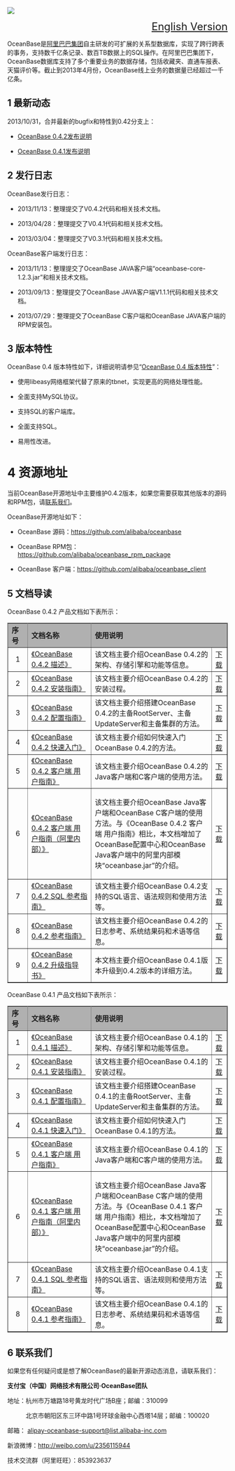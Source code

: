 <p> <img src="https://raw.github.com/alibaba/oceanbase/oceanbase_0.3/doc/%E5%9B%BE%E7%89%87%E5%A4%B9/logo.jpg">
</p>
<font size=5><div align="right"><a href="https://github.com/alibaba/oceanbase/wiki/EN_Home">English Version</a></div>
</font>

<p>OceanBase是<a href="http://page.china.alibaba.com/shtml/about/ali_group1.shtml"  target="_blank">阿里巴巴集团</a>自主研发的可扩展的关系型数据库，实现了跨行跨表的事务，支持数千亿条记录、数百TB数据上的SQL操作。在阿里巴巴集团下，OceanBase数据库支持了多个重要业务的数据存储，包括收藏夹、直通车报表、天猫评价等。截止到2013年4月份，OceanBase线上业务的数据量已经超过一千亿条。 </p>

<h2>1 最新动态</h2>
<p>2013/10/31，合并最新的bugfix和特性到0.42分支上：</p>
<ul>
  <li>
    <p><a href="https://github.com/alibaba/oceanbase/wiki/OceanBase-0.4.2-1502发布说明" target="_blank">OceanBase 0.4.2发布说明</a></p>
  </li>
  <li>
    <p><a href="https://github.com/alibaba/oceanbase/wiki/OceanBase-0.4.1-1225%E5%8F%91%E5%B8%83%E8%AF%B4%E6%98%8E" target="_blank">OceanBase 0.4.1发布说明</a></p>
  </li>
</ul>
<h2>2 发行日志</h2>
<p>OceanBase发行日志：</p>
<ul>
  <li>
    <p>2013/11/13：整理提交了V0.4.2代码和相关技术文档。 </p>
  </li>
  <li>
    <p>2013/04/28：整理提交了V0.4.1代码和相关技术文档。</p>
  </li>
  <li>
    <p>2013/03/04：整理提交了V0.3.1代码和相关技术文档。 </p>
  </li>
</ul>
<p>OceanBase客户端发行日志：</p>
<ul>
  <li>
    <p>2013/11/13：整理提交了OceanBase JAVA客户端“oceanbase-core-1.2.3.jar”和相关技术文档。</p>
  </li>
  <li>
    <p> 2013/09/13：整理提交了OceanBase JAVA客户端V1.1.1代码和相关技术文档。</p>
  </li>
  <li>
    <p>2013/07/29：整理提交了OceanBase C客户端和OceanBase JAVA客户端的RPM安装包。 </p>
  </li>
</ul>
<h2>3 版本特性</h2>
<p>OceanBase 0.4 版本特性如下，详细说明请参见“<a href="https://github.com/alibaba/oceanbase/wiki/OceanBase-0.4-%E7%89%88%E6%9C%AC%E7%89%B9%E6%80%A7" target="_blank">OceanBase 0.4 版本特性</a>”：</p>
<ul>
  <li>
    <p> 使用libeasy网络框架代替了原来的tbnet，实现更高的网络处理性能。</p>
  </li>
  <li>
    <p>  全面支持MySQL协议。    </p>
  </li>
  <li>
    <p> 支持SQL的客户端库。</p>
  </li>
  <li>
    <p> 全面支持SQL。    </p>
  </li>
  <li>
    <p> 易用性改进。 </p>
  </li>
</ul>
<h1>4 资源地址</h1>
<p>当前OceanBase开源地址中主要维护0.4.2版本，如果您需要获取其他版本的源码和RPM包，请<a href="#title_7">联系我们</a>。</p>
<p>OceanBase开源地址如下：</p>
<ul>
<li>
  <p>OceanBase 源码：<a href="https://github.com/alibaba/oceanbase" target="_blank">https://github.com/alibaba/oceanbase</a></p>
</li>
<li>
  <p>OceanBase RPM包：<a href="https://github.com/alibaba/oceanbase_rpm_package" target="_blank">https://github.com/alibaba/oceanbase_rpm_package</a></p>
</li>
<li>
  <p>OceanBase 客户端：<a href="https://github.com/alibaba/oceanbase_client" target="_blank">https://github.com/alibaba/oceanbase_client</a></p>
</li>
</ul>

<h2>5 文档导读</h2>
<p>OceanBase 0.4.2 产品文档如下表所示：</p>
<table width="100%"  border="1" frame="all" rules="all">
  <tr>
    <td width="9%" bgcolor="B0B0B0"><b>序号</b></td>
    <td width="29%" bgcolor="B0B0B0"><b>文档名称</b></td>
    <td colspan="2" bgcolor="B0B0B0"><b>使用说明</b></td>
  </tr>
  <tr>
    <td width="9%"><div align="center">1</div></td>
    <td width="29%"><a href="http://code.taobao.org/p/OceanBase/wiki/OceanBase%200.4.2%20%E6%8F%8F%E8%BF%B0/" target="_blank">《OceanBase 0.4.2 描述》</a></td>
    <td width="55%">该文档主要介绍OceanBase 0.4.2的架构、存储引擎和功能等信息。</td>
    <td width="7%"><a href="https://raw.github.com/alibaba/oceanbase/oceanbase_0.4/doc/wiki/OceanBase 0.4.2 描述.pdf?raw=true">下载</a></td>
  </tr>
  <tr>
    <td width="9%"><div align="center">2</div></td>
    <td width="29%"> <a href="http://code.taobao.org/p/OceanBase/wiki/OceanBase%200.4.2%20%E5%AE%89%E8%A3%85%E6%8C%87%E5%8D%97/"  target="_blank">《OceanBase 0.4.2 安装指南》</a></td>
    <td width="55%">该文档主要介绍OceanBase 0.4.2的安装过程。</td>
    <td width="7%"><a href="https://raw.github.com/alibaba/oceanbase/oceanbase_0.4/doc/wiki/OceanBase 0.4.2 安装指南.pdf?raw=true">下载</a></td>
  </tr>
  <tr>
    <td><div align="center">3</div></td>
    <td><a href="http://code.taobao.org/p/OceanBase/wiki/OceanBase-0.4.2-%E9%85%8D%E7%BD%AE%E6%8C%87%E5%8D%97"  target="_blank">《OceanBase 0.4.2 配置指南》</a></td>
    <td>该文档主要介绍搭建OceanBase 0.4.2的主备RootServer、主备UpdateServer和主备集群的方法。</td>
    <td><a href="https://github.com/alibaba/oceanbase/blob/oceanbase_0.4/doc/wiki/OceanBase 0.4.2 配置指南.pdf?raw=true">下载</a></td>
  </tr>
  <tr>
    <td width="9%"><div align="center">4</div></td>
    <td width="29%"><a href="https://github.com/alibaba/oceanbase/wiki/OceanBase-0.4.2-%E5%BF%AB%E9%80%9F%E5%85%A5%E9%97%A8" target="_blank">《OceanBase 0.4.2 快速入门》</a></td>
    <td width="55%">该文档主要介绍如何快速入门OceanBase 0.4.2的方法。</td>
    <td width="7%"><a href="https://raw.github.com/alibaba/oceanbase/oceanbase_0.4/doc/wiki/OceanBase 0.4.2 快速入门.pdf?raw=true">下载</a></td>
  </tr>
  <tr>
    <td width="9%"><div align="center">5</div></td>
    <td width="29%"><a href="https://github.com/alibaba/oceanbase/wiki/OceanBase-0.4.2-%E5%AE%A2%E6%88%B7%E7%AB%AF-%E7%94%A8%E6%88%B7%E6%8C%87%E5%8D%97"  target="_blank">《OceanBase 0.4.2 客户端 用户指南》</a></td>
    <td width="55%">该文档主要介绍OceanBase 0.4.2的Java客户端和C客户端的使用方法。</td>
    <td width="7%"><a href="https://raw.github.com/alibaba/oceanbase/oceanbase_0.4/doc/wiki/OceanBase 0.4.2 客户端 用户指南.pdf?raw=true">下载</a></td>
  </tr>
  <tr>
    <td><div align="center">6</div></td>
    <td><a href="https://github.com/alibaba/oceanbase/wiki/OceanBase-0.4.2-%E5%AE%A2%E6%88%B7%E7%AB%AF-%E7%94%A8%E6%88%B7%E6%8C%87%E5%8D%97%EF%BC%88%E9%98%BF%E9%87%8C%E5%86%85%E9%83%A8%EF%BC%89" target="_blank">《OceanBase 0.4.2 客户端 用户指南（阿里内部）》</a></td>
    <td><p>该文档主要介绍OceanBase  Java客户端和OceanBase C客户端的使用方法。与《OceanBase 0.4.2 客户端 用户指南》相比，本文档增加了OceanBase配置中心和OceanBase Java客户端中的阿里内部模块“oceanbase.jar”的介绍。</p></td>
    <td><a href="https://github.com/alibaba/oceanbase/blob/oceanbase_0.4/doc/wiki/OceanBase 0.4.2 客户端 用户指南（阿里内部）.pdf?raw=true">下载</a></td>
  </tr>
  <tr>
    <td width="9%"><div align="center">7</div></td>
    <td width="29%"><a href="https://github.com/alibaba/oceanbase/wiki/Oceanbase-0.4.2-SQL-%E5%8F%82%E8%80%83%E6%8C%87%E5%8D%97"  target="_blank">《OceanBase 0.4.2 SQL 参考指南》</a></td>
    <td width="55%">该文档主要介绍OceanBase 0.4.2支持的SQL语言、语法规则和使用方法等。</td>
    <td width="7%"><a href="https://github.com/alibaba/oceanbase/blob/oceanbase_0.4/doc/wiki/OceanBase%200.4.2%20SQL%20%E5%8F%82%E8%80%83%E6%8C%87%E5%8D%97.pdf?raw=true">下载</a></td>
  </tr>
  <tr>
    <td width="9%"><div align="center">8</div></td>
    <td width="29%"><a href="https://github.com/alibaba/oceanbase/wiki/OceanBase-0.4.2-%E5%8F%82%E8%80%83%E6%8C%87%E5%8D%97" target="_blank">《OceanBase 0.4.2 参考指南》</a></td>
    <td width="55%">该文档主要介绍OceanBase 0.4.2的日志参考、系统结果码和术语等信息。</td>
    <td width="7%"><a href="https://raw.github.com/alibaba/oceanbase/oceanbase_0.4/doc/wiki/OceanBase 0.4.2 参考指南.pdf?raw=true">下载</a></td>
  </tr>
  <tr>
    <td width="9%"><div align="center">9</div></td>
    <td width="29%"><a href="https://github.com/alibaba/oceanbase/wiki/OceanBase-0.4.2-升级指导书" target="_blank">《OceanBase 0.4.2 升级指导书》</a></td>
    <td width="55%">本文档主要介绍OceanBase 0.4.1版本升级到0.4.2版本的详细方法。</td>
    <td width="7%"><a href="https://raw.github.com/alibaba/oceanbase/oceanbase_0.4/doc/wiki/OceanBase 0.4.2 升级指导书.pdf?raw=true">下载</a></td>
  </tr>
</table>
<p>OceanBase 0.4.1 产品文档如下表所示：</p>
<table width="100%"  border="1" frame="all" rules="all">
  <tr>
    <td width="9%" bgcolor="B0B0B0"><b>序号</b></td>
    <td width="29%" bgcolor="B0B0B0"><b>文档名称</b></td>
    <td colspan="2" bgcolor="B0B0B0"><b>使用说明</b></td>
  </tr>
  <tr>
    <td width="9%"><div align="center">1</div></td>
    <td width="29%"><a href="https://github.com/alibaba/oceanbase/wiki/OceanBase-%E6%8F%8F%E8%BF%B0" target="_blank">《OceanBase 0.4.1 描述》</a></td>
    <td width="55%">该文档主要介绍OceanBase 0.4.1的架构、存储引擎和功能等信息。</td>
    <td width="7%"><a href="https://raw.github.com/alibaba/oceanbase/oceanbase_0.4/doc/wiki/OceanBase 0.4.1 描述.pdf">下载</a></td>
  </tr>
  <tr>
    <td width="9%"><div align="center">2</div></td>
    <td width="29%"><a href="https://github.com/alibaba/oceanbase/wiki/OceanBase-%E5%AE%89%E8%A3%85%E6%8C%87%E5%8D%97" target="_blank"> 《OceanBase 0.4.1 安装指南》</a></td>
    <td width="55%">该文档主要介绍OceanBase 0.4.1的安装过程。</td>
    <td width="7%"></a><a href="https://raw.github.com/alibaba/oceanbase/oceanbase_0.4/doc/wiki/OceanBase 0.4.1 安装指南.pdf">下载</a></td>
  </tr>
  <tr>
    <td><div align="center">3</div></td>
    <td><a href="https://github.com/alibaba/oceanbase/wiki/OceanBase-配置指南" target="_blank">《OceanBase 0.4.1 配置指南》</a></td>
    <td>该文档主要介绍搭建OceanBase 0.4.1的主备RootServer、主备UpdateServer和主备集群的方法。</td>
    <td><a href="https://github.com/alibaba/oceanbase/blob/oceanbase_0.4/doc/wiki/OceanBase 0.4.1 配置指南.pdf?raw=true">下载</a></td>
  </tr>
  <tr>
    <td width="9%"><div align="center">4</div></td>
    <td width="29%"><a href="https://github.com/alibaba/oceanbase/wiki/OceanBase-%E5%BF%AB%E9%80%9F%E5%85%A5%E9%97%A8" target="_blank">《OceanBase 0.4.1 快速入门》</a></td>
    <td width="55%">该文档主要介绍如何快速入门OceanBase 0.4.1的方法。</td>
    <td width="7%"><a href="https://raw.github.com/alibaba/oceanbase/oceanbase_0.4/doc/wiki/OceanBase 0.4.1 快速入门.pdf">下载</a></td>
  </tr>
  <tr>
    <td width="9%"><div align="center">5</div></td>
    <td width="29%"><a href="https://github.com/alibaba/oceanbase/wiki/OceanBase-%E5%AE%A2%E6%88%B7%E7%AB%AF-%E7%94%A8%E6%88%B7%E6%8C%87%E5%8D%97" target="_blank">《OceanBase 0.4.1 客户端 用户指南》</a></td>
    <td width="55%">该文档主要介绍OceanBase 0.4.1的Java客户端和C客户端的使用方法。</td>
    <td width="7%"><a href="https://raw.github.com/alibaba/oceanbase/oceanbase_0.4/doc/wiki/OceanBase 0.4.1 客户端 用户指南.pdf">下载</a></td>
  </tr>
  <tr>
    <td><div align="center">6</div></td>
    <td><a href="https://github.com/alibaba/oceanbase/wiki/OceanBase-%E5%AE%A2%E6%88%B7%E7%AB%AF-%E7%94%A8%E6%88%B7%E6%8C%87%E5%8D%97%EF%BC%88%E9%98%BF%E9%87%8C%E5%86%85%E9%83%A8%EF%BC%89" target="_blank">《OceanBase 0.4.1 客户端 用户指南（阿里内部）》</a></td>
    <td><p>该文档主要介绍OceanBase Java客户端和OceanBase C客户端的使用方法。与《OceanBase 0.4.1 客户端 用户指南》相比，本文档增加了OceanBase配置中心和OceanBase Java客户端中的阿里内部模块“oceanbase.jar”的介绍。</p></td>
    <td><a href="https://github.com/alibaba/oceanbase/blob/oceanbase_0.4/doc/wiki/OceanBase 0.4.1 客户端 用户指南（阿里内部）.pdf?raw=true">下载</a></td>
  </tr>
  <tr>
    <td width="9%"><div align="center">7</div></td>
    <td width="29%"><a href="https://github.com/alibaba/oceanbase/wiki/OceanBase-SQL-%E5%8F%82%E8%80%83%E6%8C%87%E5%8D%97" target="_blank">《OceanBase 0.4.1 SQL 参考指南》</a></td>
    <td width="55%">该文档主要介绍OceanBase 0.4.1支持的SQL语言、语法规则和使用方法等。</td>
    <td width="7%"><a href="https://raw.github.com/alibaba/oceanbase/oceanbase_0.4/doc/wiki/OceanBase 0.4.1 SQL 参考指南.pdf">下载</a></td>
  </tr>
  <tr>
    <td width="9%"><div align="center">8</div></td>
    <td width="29%"><a href="https://github.com/alibaba/oceanbase/wiki/OceanBase-%E5%8F%82%E8%80%83%E6%8C%87%E5%8D%97" target="_blank">《OceanBase 0.4.1 参考指南》</a></td>
    <td width="55%">该文档主要介绍OceanBase 0.4.1的日志参考、系统结果码和术语等信息。</td>
    <td width="7%"><a href="https://raw.github.com/alibaba/oceanbase/oceanbase_0.4/doc/wiki/OceanBase 0.4.1 参考指南.pdf">下载</a></td>
  </tr>
</table>
<h2><a name="title_6" id="title_6"></a>6 联系我们</h2>
 <p align="left">如果您有任何疑问或是想了解OceanBase的最新开源动态消息，请联系我们：</p>
  <p align="left"><b>支付宝（中国）网络技术有限公司·OceanBase团队</b></p>
  <p align="left">地址：杭州市万塘路18号黄龙时代广场B座；邮编：310099</p>
  <p align="left">&emsp;&emsp;&emsp;北京市朝阳区东三环中路1号环球金融中心西塔14层；邮编：100020</p>
  <p align="left">邮箱： <a href="mailto:alipay-oceanbase-support@list.alibaba-inc.com">alipay-oceanbase-support@list.alibaba-inc.com</a></p>
  <p align="left"> 新浪微博：<a href="http://weibo.com/u/2356115944">http://weibo.com/u/2356115944</a></p>
  <p align="left">技术交流群（阿里旺旺）：853923637</p>
